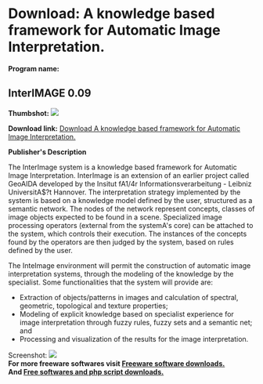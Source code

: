 # Download: A knowledge based framework for Automatic Image Interpretation. 

**Program name:**

## InterIMAGE 0.09

  
**Thumbshot:** ![](http://www.freewarefiles.com/screenshot/interimage_md.gif)   
  
**Download link:** [Download A knowledge based framework for Automatic Image Interpretation. ](http://freesoftwares.boysofts.com/InterIMAGE_program_49234.html)  
  


**Publisher's Description**  
  


The InterImage system is a knowledge based framework for Automatic Image Interpretation. InterImage is an extension of an earlier project called GeoAIDA developed by the Insitut fA1/4r Informationsverarbeitung - Leibniz UniversitA$?t Hannover. The interpretation strategy implemented by the system is based on a knowledge model defined by the user, structured as a semantic network. The nodes of the network represent concepts, classes of image objects expected to be found in a scene. Specialized image processing operators (external from the systemA's core) can be attached to the system, which controls their execution. The instances of the concepts found by the operators are then judged by the system, based on rules defined by the user. 

The InteImage environment will permit the construction of automatic image interpretation systems, through the modeling of the knowledge by the specialist. Some functionalities that the system will provide are: 

  * Extraction of objects/patterns in images and calculation of spectral, geometric, topological and texture properties; 
  * Modeling of explicit knowledge based on specialist experience for image interpretation through fuzzy rules, fuzzy sets and a semantic net; and 
  * Processing and visualization of the results for the image interpretation. 

  
  
Screenshot: ![](http://www.freewarefiles.com/screenshot/interimage.gif)   
**For more freeware softwares visit [Freeware software downloads.](http://freesoftwares.boysofts.com/)**   
**And [Free softwares and php script downloads.](http://www.boysofts.com/)**
